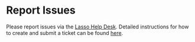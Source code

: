 # Report Issues

Please report issues via the [Lasso Help Desk](https://nbdc-datashare.lassoinformatics.com/help-center). Detailed instructions for how to create and submit a ticket can be found [here](https://nbdc.lassoinformatics.com/issue-tracker).